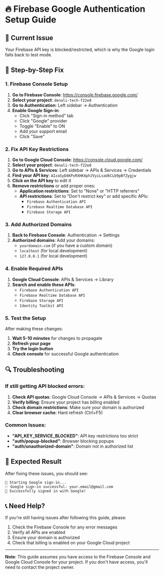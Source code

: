 # 🔥 Firebase Google Authentication Setup Guide

## 🚨 Current Issue
Your Firebase API key is blocked/restricted, which is why the Google login falls back to test mode.

## 🔧 Step-by-Step Fix

### 1. **Firebase Console Setup**

1. **Go to Firebase Console**: https://console.firebase.google.com/
2. **Select your project**: `denali-tech-f22e8`
3. **Go to Authentication**: Left sidebar → Authentication
4. **Enable Google Sign-in**:
   - Click "Sign-in method" tab
   - Click "Google" provider
   - Toggle "Enable" to ON
   - Add your support email
   - Click "Save"

### 2. **Fix API Key Restrictions**

1. **Go to Google Cloud Console**: https://console.cloud.google.com/
2. **Select your project**: `denali-tech-f22e8`
3. **Go to APIs & Services**: Left sidebar → APIs & Services → Credentials
4. **Find your API key**: `AIzaSyD4KPxRXHK4phJVyiLsaU6CLb9pBfZygjw`
5. **Click on the API key** to edit it
6. **Remove restrictions** or add proper ones:
   - **Application restrictions**: Set to "None" or "HTTP referrers"
   - **API restrictions**: Set to "Don't restrict key" or add specific APIs:
     - `Firebase Authentication API`
     - `Firebase Realtime Database API`
     - `Firebase Storage API`

### 3. **Add Authorized Domains**

1. **Back to Firebase Console**: Authentication → Settings
2. **Authorized domains**: Add your domains:
   - `yourdomain.com` (if you have a custom domain)
   - `localhost` (for local development)
   - `127.0.0.1` (for local development)

### 4. **Enable Required APIs**

1. **Google Cloud Console**: APIs & Services → Library
2. **Search and enable these APIs**:
   - `Firebase Authentication API`
   - `Firebase Realtime Database API`
   - `Firebase Storage API`
   - `Identity Toolkit API`

### 5. **Test the Setup**

After making these changes:

1. **Wait 5-10 minutes** for changes to propagate
2. **Refresh your page**
3. **Try the login button**
4. **Check console** for successful Google authentication

## 🔍 Troubleshooting

### If still getting API blocked errors:

1. **Check API quotas**: Google Cloud Console → APIs & Services → Quotas
2. **Verify billing**: Ensure your project has billing enabled
3. **Check domain restrictions**: Make sure your domain is authorized
4. **Clear browser cache**: Hard refresh (Ctrl+F5)

### Common Issues:

- **"API_KEY_SERVICE_BLOCKED"**: API key restrictions too strict
- **"auth/popup-blocked"**: Browser blocking popups
- **"auth/unauthorized-domain"**: Domain not in authorized list

## 🎯 Expected Result

After fixing these issues, you should see:
```
🔐 Starting Google sign-in...
✅ Google sign-in successful: your.email@gmail.com
🎉 Successfully signed in with Google!
```

## 📞 Need Help?

If you're still having issues after following this guide, please:
1. Check the Firebase Console for any error messages
2. Verify all APIs are enabled
3. Ensure your domain is authorized
4. Check that billing is enabled on your Google Cloud project

---

**Note**: This guide assumes you have access to the Firebase Console and Google Cloud Console for your project. If you don't have access, you'll need to contact the project owner.

